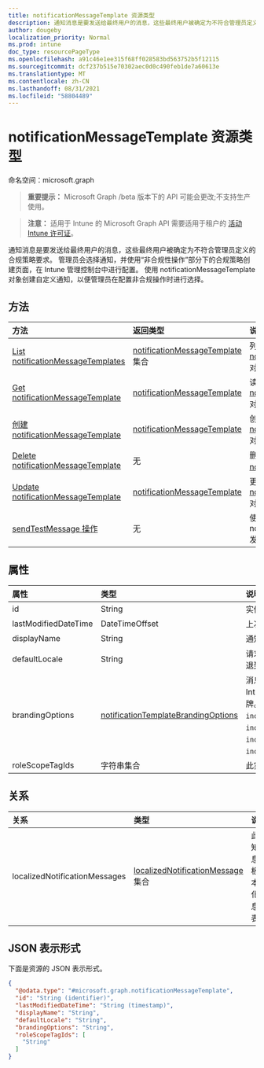 ```yaml
---
title: notificationMessageTemplate 资源类型
description: 通知消息是要发送给最终用户的消息，这些最终用户被确定为不符合管理员定义的合规策略要求。 管理员会选择通知，并使用“非合规性操作”部分下的合规策略创建页面，在 Intune 管理控制台中进行配置。 使用 notificationMessageTemplate 对象创建自定义通知，以便管理员在配置非合规操作时进行选择。
author: dougeby
localization_priority: Normal
ms.prod: intune
doc_type: resourcePageType
ms.openlocfilehash: a91c46e1ee315f68ff028583bd563752b5f12115
ms.sourcegitcommit: dcf237b515e70302aec0d0c490feb1de7a60613e
ms.translationtype: MT
ms.contentlocale: zh-CN
ms.lasthandoff: 08/31/2021
ms.locfileid: "58804489"
---
```

# <a name="notificationmessagetemplate-resource-type"></a>notificationMessageTemplate 资源类型

命名空间：microsoft.graph

> **重要提示：** Microsoft Graph /beta 版本下的 API 可能会更改;不支持生产使用。

> **注意：** 适用于 Intune 的 Microsoft Graph API 需要适用于租户的 [活动 Intune 许可证](https://go.microsoft.com/fwlink/?linkid=839381)。

通知消息是要发送给最终用户的消息，这些最终用户被确定为不符合管理员定义的合规策略要求。 管理员会选择通知，并使用“非合规性操作”部分下的合规策略创建页面，在 Intune 管理控制台中进行配置。 使用 notificationMessageTemplate 对象创建自定义通知，以便管理员在配置非合规操作时进行选择。

## <a name="methods"></a>方法
|方法|返回类型|说明|
|:---|:---|:---|
|[List notificationMessageTemplates](../api/intune-notification-notificationmessagetemplate-list.md)|[notificationMessageTemplate](../resources/intune-notification-notificationmessagetemplate.md) 集合|列出 [notificationMessageTemplate](../resources/intune-notification-notificationmessagetemplate.md) 对象的属性和关系。|
|[Get notificationMessageTemplate](../api/intune-notification-notificationmessagetemplate-get.md)|[notificationMessageTemplate](../resources/intune-notification-notificationmessagetemplate.md)|读取 [notificationMessageTemplate](../resources/intune-notification-notificationmessagetemplate.md) 对象的属性和关系。|
|[创建 notificationMessageTemplate](../api/intune-notification-notificationmessagetemplate-create.md)|[notificationMessageTemplate](../resources/intune-notification-notificationmessagetemplate.md)|创建新的 [notificationMessageTemplate](../resources/intune-notification-notificationmessagetemplate.md) 对象。|
|[Delete notificationMessageTemplate](../api/intune-notification-notificationmessagetemplate-delete.md)|无|删除 [notificationMessageTemplate](../resources/intune-notification-notificationmessagetemplate.md)。|
|[Update notificationMessageTemplate](../api/intune-notification-notificationmessagetemplate-update.md)|[notificationMessageTemplate](../resources/intune-notification-notificationmessagetemplate.md)|更新 [notificationMessageTemplate](../resources/intune-notification-notificationmessagetemplate.md) 对象的属性。|
|[sendTestMessage 操作](../api/intune-notification-notificationmessagetemplate-sendtestmessage.md)|无|使用默认区域设置中指定的 notificationMessageTemplate 发送测试消息|

## <a name="properties"></a>属性
|属性|类型|说明|
|:---|:---|:---|
|id|String|实体的键。|
|lastModifiedDateTime|DateTimeOffset|上次修改对象的日期/时间。|
|displayName|String|通知消息模板的显示名称。|
|defaultLocale|String|请求的区域设置不可用时要回退到的默认区域设置。|
|brandingOptions|[notificationTemplateBrandingOptions](../resources/intune-notification-notificationtemplatebrandingoptions.md)|消息模板品牌选项。 已在 Intune 管理员控制台中定义品牌。 可取值为：`none`、`includeCompanyLogo`、`includeCompanyName`、`includeContactInformation`、`includeCompanyPortalLink`。|
|roleScopeTagIds|字符串集合|此实体实例的范围标记列表。|

## <a name="relationships"></a>关系
|关系|类型|说明|
|:---|:---|:---|
|localizedNotificationMessages|[localizedNotificationMessage](../resources/intune-notification-localizednotificationmessage.md) 集合|此通知消息模板的本地化消息列表。|

## <a name="json-representation"></a>JSON 表示形式
下面是资源的 JSON 表示形式。
<!-- {
  "blockType": "resource",
  "keyProperty": "id",
  "@odata.type": "microsoft.graph.notificationMessageTemplate"
}
-->
``` json
{
  "@odata.type": "#microsoft.graph.notificationMessageTemplate",
  "id": "String (identifier)",
  "lastModifiedDateTime": "String (timestamp)",
  "displayName": "String",
  "defaultLocale": "String",
  "brandingOptions": "String",
  "roleScopeTagIds": [
    "String"
  ]
}
```



